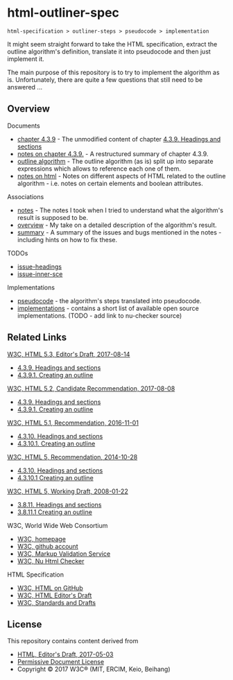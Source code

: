  
html-outliner-spec
===============

```
html-specification > outliner-steps > pseudocode > implementation
```

It might seem straight forward to take the HTML specification, extract the
outline algorithm's definition, translate it into pseudocode and then just
implement it.

The main purpose of this repository is to try to implement the algorithm as is.
Unfortunately, there are quite a few questions that still need to be answered ...

## Overview

Documents

* [chapter 4.3.9](./outliner-4.3.9.md) - The unmodified content of chapter
  [4.3.9. Headings and sections](https://w3c.github.io/html/sections.html#headings-and-sections)
* [notes on chapter 4.3.9.](./outliner-notes.md) - A restructured summary of
  chapter 4.3.9.
* [outline algorithm](./outliner-steps.md) - The outline algorithm (as is) split
  up into separate expressions which allows to reference each one of them.
* [notes on html](./html-notes.md) - Notes on different aspects of HTML related
  to the outline algorithm - i.e. notes on certain elements and boolean attributes.

Associations

* [notes](./issue-associations-notes.md) - The notes I took when I tried to
  understand what the algorithm's result is supposed to be.
* [overview](./implementation-overview.md) - My take on a detailed description
  of the algorithm's result.
* [summary](./issue-associations-summary.md) - A summary of the issues and bugs
  mentioned in the notes - including hints on how to fix these.

TODOs

* [issue-headings](./issue-headings.md)
* [issue-inner-sce](./issue-inner-sce.md)

Implementations

* [pseudocode](./pseudocode.md) - the algorithm's steps translated into pseudocode.
* [implementations](./implementations.md) - contains a short list of available
  open source implementations. (TODO - add link to nu-checker source)

## Related Links

[W3C, HTML 5.3, Editor's Draft, 2017-08-14](https://w3c.github.io/html/)

* [4.3.9. Headings and sections](https://w3c.github.io/html/sections.html#headings-and-sections)
* [4.3.9.1. Creating an outline](https://w3c.github.io/html/sections.html#creating-an-outline)

[W3C, HTML 5.2, Candidate Recommendation, 2017-08-08](https://www.w3.org/TR/html52/)

* [4.3.9. Headings and sections](https://www.w3.org/TR/html52/sections.html#headings-and-sections)
* [4.3.9.1. Creating an outline](https://www.w3.org/TR/html52/sections.html#creating-an-outline)

[W3C, HTML 5.1, Recommendation, 2016-11-01](https://www.w3.org/TR/html51/)

* [4.3.10. Headings and sections](https://www.w3.org/TR/html51/sections.html#headings-and-sections)
* [4.3.10.1. Creating an outline](https://www.w3.org/TR/html51/sections.html#creating-an-outline)

[W3C, HTML 5, Recommendation, 2014-10-28](https://www.w3.org/TR/html5/sections.html)

* [4.3.10. Headings and sections](https://www.w3.org/TR/html5/sections.html#headings-and-sections)
* [4.3.10.1 Creating an outline](https://www.w3.org/TR/html5/sections.html#outlines)

[W3C, HTML 5, Working Draft, 2008-01-22](https://www.w3.org/TR/2008/WD-html5-20080122)

* [3.8.11. Headings and sections](https://www.w3.org/TR/2008/WD-html5-20080122#headings)
* [3.8.11.1 Creating an outline](https://www.w3.org/TR/2008/WD-html5-20080122#outlines)

W3C, World Wide Web Consortium

* [W3C, homepage](https://www.w3.org)
* [W3C, github account](https://github.com/w3c)
* [W3C, Markup Validation Service](https://validator.w3.org)
* [W3C, Nu Html Checker](https://validator.w3.org/nu)

HTML Specification

* [W3C, HTML on GitHub](https://github.com/w3c/html)
* [W3C, HTML Editor's Draft](https://w3c.github.io/html)
* [W3C, Standards and Drafts](https://www.w3.org/TR)

## License

This repository contains content derived from

* [HTML, Editor's Draft, 2017-05-03](https://w3c.github.io/html)
* [Permissive Document License](https://www.w3.org/Consortium/Legal/2015/copyright-software-and-document)
* Copyright © 2017 W3C® (MIT, ERCIM, Keio, Beihang)
